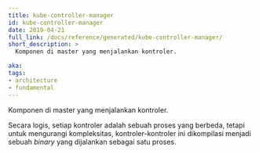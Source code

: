 ```yaml
---
title: kube-controller-manager
id: kube-controller-manager
date: 2019-04-21
full_link: /docs/reference/generated/kube-controller-manager/
short_description: >
  Komponen di master yang menjalankan kontroler.

aka:
tags:
- architecture
- fundamental
---
```

 Komponen di master yang menjalankan kontroler.

<!--more-->

Secara logis, setiap kontroler adalah sebuah proses yang berbeda, tetapi untuk mengurangi kompleksitas, kontroler-kontroler ini dikompilasi menjadi sebuah <i> binary </i> yang dijalankan sebagai satu proses.

